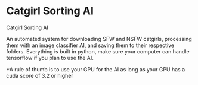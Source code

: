 # Catgirl Sorting AI
 Catgirl Sorting AI

An automated system for downloading SFW and NSFW catgirls, processing them with an image classifier AI, and saving them to their respective folders. Everything is built in python, make sure your computer can handle tensorflow if you plan to use the AI.

*A rule of thumb is to use your GPU for the AI as long as your GPU has a cuda score of 3.2 or higher
